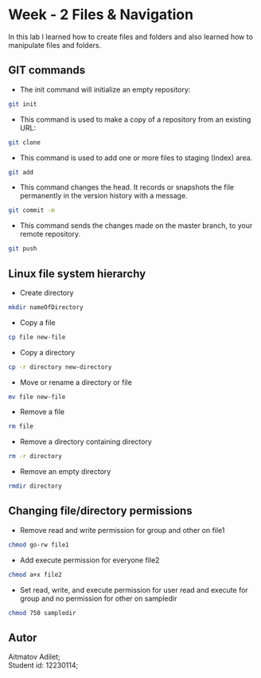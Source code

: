 # Week - 2 Files & Navigation

In this lab I learned how to create files and folders and also learned how to manipulate files and folders.

## GIT commands

- The init command will initialize an empty repository:
```bash
git init
```
- This command is used to make a copy of a repository from an existing URL:
```bash
git clone
```
- This command is used to add one or more files to staging (Index) area.
```bash
git add
```
- This command changes the head. It records or snapshots the file permanently in the version history with a message.
```bash
git commit -m 
```
- This command sends the changes made on the master branch, to your remote repository.
```bash
git push 
```
## Linux file system hierarchy
- Create directory
```bash
mkdir nameOfDirectory
```
- Copy a file
```bash
cp file new-file
```
- Copy a directory
```bash
cp -r directory new-directory
```
- Move or rename a directory or file
```bash
mv file new-file
```
- Remove a file
```bash
rm file
```
- Remove a directory containing directory
```bash
rm -r directory
```
- Remove an empty directory
```bash
rmdir directory
```
## Changing file/directory permissions
- Remove read and write permission for group and other on file1
```bash
chmod go-rw file1
```
- Add execute permission for everyone file2
```bash
chmod a+x file2
```
- Set read, write, and execute permission for user read and execute for group and no permission for other on sampledir
```bash
chmod 750 sampledir
```


## Autor
Aitmatov Adilet;\
Student id: 12230114;
